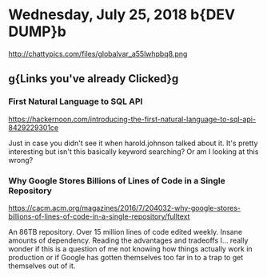 # Wednesday, July 25, 2018 b{DEV DUMP}b

<http://chattypics.com/files/globalvar_a55lwhpbq8.png>

## g{Links you've already Clicked}g

### First Natural Language to SQL API

<https://hackernoon.com/introducing-the-first-natural-language-to-sql-api-8429229301ce>

Just in case you didn't see it when harold.johnson talked about it. It's pretty interesting but isn't this basically keyword searching? Or am I looking at this wrong?

### Why Google Stores Billions of Lines of Code in a Single Repository

<https://cacm.acm.org/magazines/2016/7/204032-why-google-stores-billions-of-lines-of-code-in-a-single-repository/fulltext>

An 86TB repository. Over 15 million lines of code edited weekly. Insane amounts of dependency. Reading the advantages and tradeoffs I... really wonder if this is a question of me not knowing how things actually work in production or if Google has gotten themselves too far in to a trap to get themselves out of it.